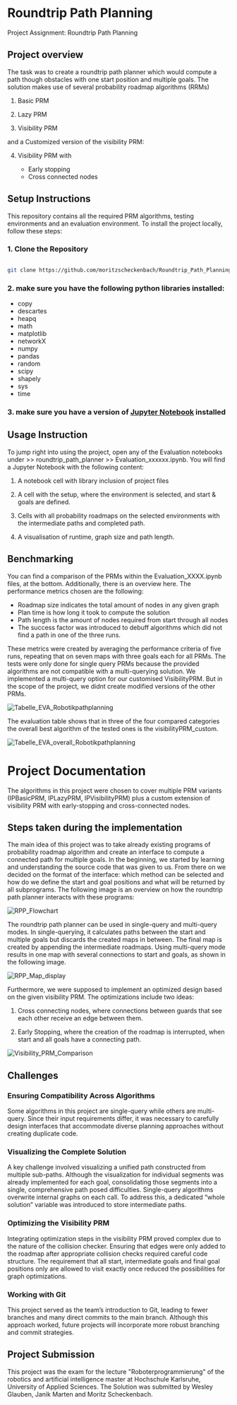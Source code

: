 # Roundtrip Path Planning

Project Assignment: Roundtrip Path Planning

## Project overview

The task was to create a roundtrip path planner which would compute a path though obstacles with one start position and multiple goals. The solution makes use of several probability roadmap algorithms (RRMs)

1. Basic PRM

2. Lazy PRM

3. Visibility PRM

and a Customized version of the visibility PRM:

4. Visibility PRM with

    - Early stopping
    - Cross connected nodes

## Setup Instructions

This repository contains all the required PRM algorithms, testing environments and an evaluation environment. To install the project locally, follow these steps:

### 1. Clone the Repository

   ```sh

   git clone https://github.com/moritzscheckenbach/Roundtrip_Path_Planning 

   ```

### 2. make sure you have the following python libraries installed:

- copy
- descartes
- heapq
- math
- matplotlib
- networkX
- numpy
- pandas
- random
- scipy
- shapely
- sys
- time

### 3. make sure you have a version of [Jupyter Notebook](https://jupyter.org/) installed

## Usage Instruction

To jump right into using the project, open any of the Evaluation notebooks under >> roundtrip_path_planner >> Evaluation_xxxxxx.ipynb. You will find a Jupyter Notebook with the following content:

1. A notebook cell with library inclusion of project files

2. A cell with the setup, where the environment is selected, and start & goals are defined.

3. Cells with all probability roadmaps on the selected environments with the intermediate paths and completed path.

4. A visualisation of runtime, graph size and path length.

## Benchmarking

You can find a comparison of the PRMs within the Evaluation_XXXX.ipynb files, at the bottom.
Additionally, there is an overview here.
The performance metrics chosen are the following:

- Roadmap size indicates the total amount of nodes in any given graph
- Plan time is how long it took to compute the solution
- Path length is the amount of nodes required from start through all nodes
- The success factor was introduced to debuff algorithms which did not find a path in one of the three runs.

These metrics were created by averaging the performance criteria of five runs, repeating that on seven maps with three goals each for all PRMs. The tests were only done for single query PRMs because the provided algorithms are not compatible with a multi-querying solution. We implemented a multi-query option for our customised VisibilityPRM. But in the scope of the project, we didnt create modified versions of the other PRMs.

![Tabelle_EVA_Robotikpathplanning](roundtrip_path_planner/Images/Tabelle_EVA_Robotikpathplanning.png)

The evaluation table shows that in three of the four compared categories the overall best algorithm of the tested ones is the visibilityPRM_custom.

![Tabelle_EVA_overall_Robotikpathplanning](roundtrip_path_planner/Images/Tabelle_EVA_overall_Robotikpathplanning.png)

# Project Documentation

The algorithms in this project were chosen to cover multiple PRM variants (IPBasicPRM, IPLazyPRM, IPVisibilityPRM) plus a custom extension of visibility PRM with early-stopping and cross-connected nodes.

## Steps taken during the implementation

The main idea of this project was to take already existing programs of probability roadmap algorithm and create an interface to compute a connected path for multiple goals. In the beginning, we started by learning and understanding the source code that was given to us. From there on we decided on the format of the interface: which method can be selected and how do we define the start and goal positions and what will be returned by all subprograms. The following image is an overview on how the roundtrip path planner interacts with these programs:

![RPP_Flowchart](roundtrip_path_planner/Images/RPP_Flowchart.png)

The roundtrip path planner can be used in single-query and multi-query modes. In single-querying, it calculates paths between the start and multiple goals but discards the created maps in between. The final map is created by appending the intermediate roadmaps. Using multi-query mode results in one map with several connections to start and goals, as shown in the following image.

![RPP_Map_display](roundtrip_path_planner/Images/RPP_Map_display.png)

Furthermore, we were supposed to implement an optimized design based on the given visibility PRM. The optimizations include two ideas:

1. Cross connecting nodes, where connections between guards that see each other receive an edge between them.

2. Early Stopping, where the creation of the roadmap is interrupted, when start and all goals have a connecting path.

![Visibility_PRM_Comparison](roundtrip_path_planner/Images/Visibility_PRM_Comparison.png)

## Challenges

### Ensuring Compatibility Across Algorithms

Some algorithms in this project are single-query while others are multi-query. Since their input requirements differ, it was necessary to carefully design interfaces that accommodate diverse planning approaches without creating duplicate code.

### Visualizing the Complete Solution

A key challenge involved visualizing a unified path constructed from multiple sub-paths. Although the visualization for individual segments was already implemented for each goal, consolidating those segments into a single, comprehensive path posed difficulties. Single-query algorithms overwrite internal graphs on each call. To address this, a dedicated “whole solution” variable was introduced to store intermediate paths.

### Optimizing the Visibility PRM

Integrating optimization steps in the visibility PRM proved complex due to the nature of the collision checker. Ensuring that edges were only added to the roadmap after appropriate collision checks required careful code structure. The requirement that all start, intermediate goals and final goal positions only are allowed to visit exactly once reduced the possibilities for graph optimizations.

### Working with Git

This project served as the team’s introduction to Git, leading to fewer branches and many direct commits to the main branch. Although this approach worked, future projects will incorporate more robust branching and commit strategies.

## Project Submission

This project was the exam for the lecture "Roboterprogrammierung" of the robotics and artificial intelligence master at Hochschule Karlsruhe, University of Applied Sciences. The Solution was submitted by Wesley Glauben, Janik Marten and Moritz Scheckenbach.
